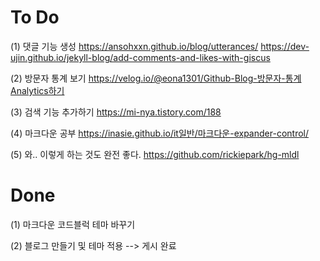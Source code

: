 # To Do

(1) 댓글 기능 생성
https://ansohxxn.github.io/blog/utterances/
https://dev-ujin.github.io/jekyll-blog/add-comments-and-likes-with-giscus

(2) 방문자 통계 보기
https://velog.io/@eona1301/Github-Blog-방문자-통계Analytics하기

(3) 검색 기능 추가하기
https://mi-nya.tistory.com/188

(4) 마크다운 공부
https://inasie.github.io/it일반/마크다운-expander-control/

(5) 와.. 이렇게 하는 것도 완전 좋다.
https://github.com/rickiepark/hg-mldl

# Done
(1) 마크다운 코드블럭 테마 바꾸기

(2) 블로그 만들기 및 테마 적용 --> 게시 완료